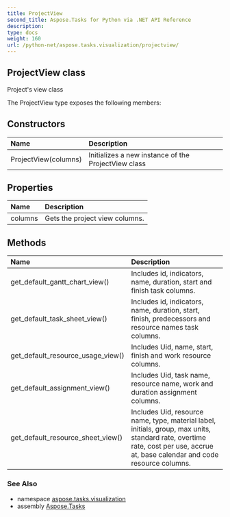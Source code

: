 ```yaml
---
title: ProjectView
second_title: Aspose.Tasks for Python via .NET API Reference
description: 
type: docs
weight: 160
url: /python-net/aspose.tasks.visualization/projectview/
---
```


## ProjectView class

Project's view class

The ProjectView type exposes the following members:
## Constructors
| Name | Description |
| :- | :- |
|ProjectView(columns)|Initializes a new instance of the ProjectView class|
## Properties
| Name | Description |
| :- | :- |
|columns|Gets the project view columns.|
## Methods
| Name | Description |
| :- | :- |
|get_default_gantt_chart_view()|Includes id, indicators, name, duration, start and finish task columns.|
|get_default_task_sheet_view()|Includes id, indicators, name, duration, start, finish, predecessors and resource names task columns.|
|get_default_resource_usage_view()|Includes Uid, name, start, finish and work resource columns.|
|get_default_assignment_view()|Includes Uid, task name, resource name, work and duration assignment columns.|
|get_default_resource_sheet_view()|Includes Uid, resource name, type, material label, initials, group, max units,<br/>            standard rate, overtime rate, cost per use, accrue at, base calendar and code resource columns.|

### See Also

* namespace [aspose.tasks.visualization](/tasks/python-net/aspose.tasks.visualization/)
* assembly [Aspose.Tasks](/tasks/python-net/)

